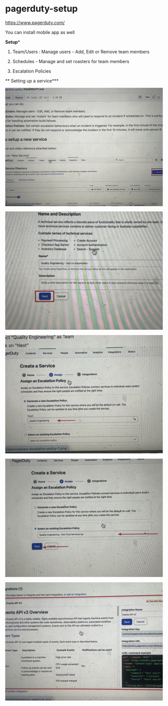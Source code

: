 # pagerduty-setup
https://www.pagerduty.com/

You can install mobile app as well

**Setup***

1) Team/Users : Manage users - Add, Edit or Remove team members

2) Schedules - Manage and set roasters for team members

3) Escalation Policies


** Setting up a service***

![Create Service](./wiki/IMG_2924.jpg)

![Description ](./wiki/IMG_2925.jpg)

![Escalation Policy ](./wiki/IMG_2926.jpg)

![Existing Policy ](./wiki/IMG_2927.jpg)

![Events ](./wiki/IMG_2928.jpg)
